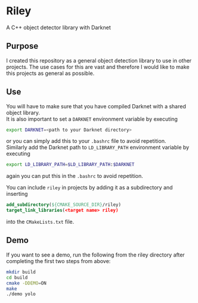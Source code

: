 # Riley
A C++ object detector library with Darknet

## Purpose
I created this repository as a general object detection library to use in other projects. 
The use cases for this are vast and therefore I would like to make this projects as general as possible.

## Use
You will have to make sure that you have compiled Darknet with a shared object library.  
It is also important to set a `DARKNET` environment variable by executing
```bash
export DARKNET=<path to your Darknet directory>
```
or you can simply add this to your `.bashrc` file to avoid repetition.  
Similarly add the Darknet path to `LD_LIBRARY_PATH` environment variable by executing
```bash
export LD_LIBRARY_PATH=$LD_LIBRARY_PATH:$DARKNET
```
again you can put this in the `.bashrc` to avoid repetition.  

You can include `riley` in projects by adding it as a subdirectory and inserting
```cmake
add_subdirectory(${CMAKE_SOURCE_DIR}/riley)
target_link_libraries(<target name> riley)
```
into the `CMakeLists.txt` file.

## Demo
If you want to see a demo, run the following from the riley directory after completing the first two steps from above:
```bash
mkdir build
cd build 
cmake -DDEMO=ON
make
./demo yolo
```
